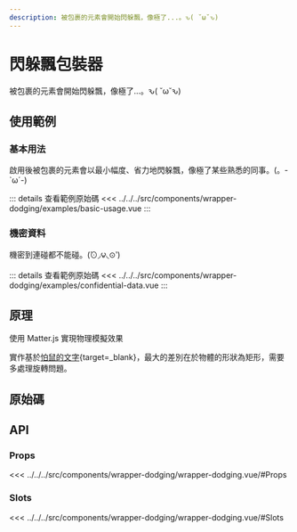 ```yaml
---
description: 被包裹的元素會開始閃躲飄，像極了...。ԅ( ˘ω˘ԅ)
---
```


<script setup>
import SourceLinkList from '../../../src/components/source-link-list.vue'

import BasicUsage from '../../../src/components/wrapper-dodging/examples/basic-usage.vue'
import ConfidentialData from '../../../src/components/wrapper-dodging/examples/confidential-data.vue'
</script>

# 閃躲飄包裝器 <Badge type="info" text="wrapper" />

被包裹的元素會開始閃躲飄，像極了...。ԅ( ˘ω˘ԅ)

## 使用範例

### 基本用法

啟用後被包裹的元素會以最小幅度、省力地閃躲飄，像極了某些熟悉的同事。(。-`ω´-)

<basic-usage/>

::: details 查看範例原始碼
<<< ../../../src/components/wrapper-dodging/examples/basic-usage.vue
:::

### 機密資料

機密到連碰都不能碰。(́⊙◞౪◟⊙‵)

<confidential-data/>

::: details 查看範例原始碼
<<< ../../../src/components/wrapper-dodging/examples/confidential-data.vue
:::

## 原理

使用 Matter.js 實現物理模擬效果

實作基於[怕鼠的文字](/components/text-hate-mouse/){target=_blank}，最大的差別在於物體的形狀為矩形，需要多處理旋轉問題。

## 原始碼

<source-link-list name="wrapper-dodging"/>

## API

### Props

<<< ../../../src/components/wrapper-dodging/wrapper-dodging.vue/#Props

### Slots

<<< ../../../src/components/wrapper-dodging/wrapper-dodging.vue/#Slots
